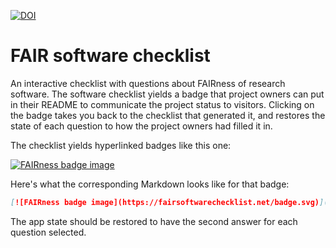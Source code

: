 [![DOI](https://zenodo.org/badge/DOI/10.5281/zenodo.7890393.svg)](https://doi.org/10.5281/zenodo.7890393)


# FAIR software checklist

An interactive checklist with questions about FAIRness of research software. The software checklist yields a badge that project owners can put in their README to communicate the project status to visitors. Clicking on the badge takes you back to the checklist that generated it, and restores the state of each question to how the project owners had filled it in.

The checklist yields hyperlinked badges like this one:

[![FAIRness badge image](https://fairsoftwarechecklist.net/badge.svg)](https://fairsoftwarechecklist.net/v0.1?f=111111&a=1111&i=11&r=111111)

Here's what the corresponding Markdown looks like for that badge:

```markdown
[![FAIRness badge image](https://fairsoftwarechecklist.net/badge.svg)](https://fairsoftwarechecklist.net/v0.1?f=111111&a=1111&i=11&r=111111)
```

The app state should be restored to have the second answer for each question selected.
